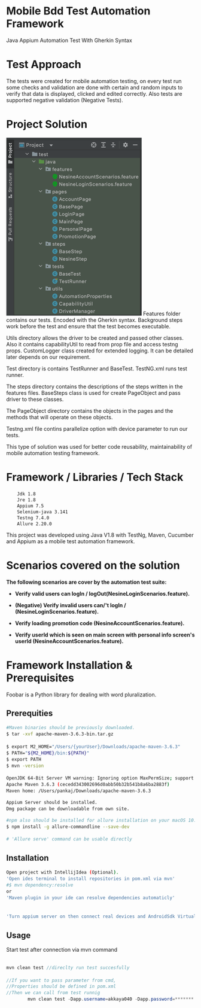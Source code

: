 # Mobile Bdd Test Automation Framework
Java Appium Automation Test With Gherkin Syntax

# Test Approach
The tests were created for mobile automation testing, on every test run some checks and validation are done with certain and random inputs to verify that data is displayed, clicked and edited correctly. Also tests are supported negative validation (Negative Tests).


# Project Solution
![img.png](img.png)
Features folder contains our tests. Encoded with the Gherkin syntax. Background steps work before the test and ensure that the test becomes executable.

Utils directory allows the driver to be created and passed other classes.
Also it contains capabilityUtil to read from prop file and access testng props.
CustomLogger class created for extended logging. It can be detailed later depends on our requirement.

Test directory is contains TestRunner and BaseTest. TestNG.xml runs test runner.

The steps directory contains the descriptions of the steps written in the features files.
BaseSteps class is used for create PageObject and pass driver to these classes.

The PageObject directory contains the objects in the pages and the methods that will operate on these objects.

Testng.xml file contins parallelize option with device parameter to run our tests.


This type of solution was used for better code reusability, maintainability of mobile automation testing framework.


# Framework / Libraries / Tech Stack

        Jdk 1.8
        Jre 1.8
        Appium 7.5
        Selenium-java 3.141
        Testng 7.4.0
        Allure 2.20.0


This project was developed using Java V1.8 with TestNg, Maven, Cucumber and Appium as a mobile test automation framework.



# Scenarios covered on the solution

**The following scenarios are cover by the automation test suite:**

* **Verify valid users can logIn / logOut(NesineLoginScenarios.feature).**

* **(Negative) Verify invalid users can/'t logIn / (NesineLoginScenarios.feature).**

* **Verify loading promotion code (NesineAccountScenarios.feature).**

* **Verify userId which is seen on main screen with personal info screen's userId (NesineAccountScenarios.feature).**








# Framework Installation & Prerequisites

Foobar is a Python library for dealing with word pluralization.

## Prerequities
```bash
#Maven binaries should be previously downloaded.
$ tar -xvf apache-maven-3.6.3-bin.tar.gz

$ export M2_HOME="/Users/{yourUser}/Downloads/apache-maven-3.6.3"
$ PATH="${M2_HOME}/bin:${PATH}"
$ export PATH
$ mvn -version     

OpenJDK 64-Bit Server VM warning: Ignoring option MaxPermSize; support was removed in 8.0
Apache Maven 3.6.3 (cecedd343002696d0abb50b32b541b8a6ba2883f)
Maven home: /Users/pankaj/Downloads/apache-maven-3.6.3
```

```bash
Appium Server should be installed.
Dmg package can be downloadable from own site.

```

```bash
#npm also should be installed for allure installation on your macOS 10.14 Majove
$ npm install -g allure-commandline --save-dev

# 'Allure serve' command can be usable directly

```

## Installation

```bash
Open project with IntellijIdea (Optional).
'Open ides terminal to install repositories in pom.xml via mvn'
#$ mvn dependency:resolve
or
'Maven plugin in your ide can resolve dependencies automaticly'


'Turn appium server on then connect real devices and AndroidSdk Virtual Devices'
```

## Usage

Start test after connection via mvn command
```java

mvn clean test //direclty run test succesfully

//If you want to pass parameter from cmd,
//Properties should be defined in pom.xml
//Then we can call from test runnig
        mvn clean test -Dapp.username=akkaya040 -Dapp.password=*******



```
